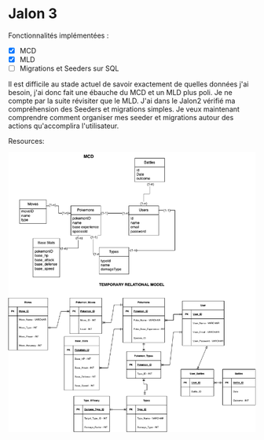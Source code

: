 
# Jalon 3

<description>

Fonctionnalités implémentées :
- [x] MCD
- [x]  MLD
- [ ] Migrations et Seeders sur SQL

Il est difficile au stade actuel de savoir exactement de quelles données j'ai besoin, j'ai donc fait une ébauche du MCD et un  MLD plus poli. 
Je ne compte par la suite révisiter que le MLD.
J'ai dans le Jalon2 vérifié ma compréhension des Seeders et migrations simples. Je veux maintenant comprendre comment organiser mes seeder et migrations autour des actions qu'accomplira l'utilisateur. 

Resources:

![ORM](https://github.com/a-sumo/CDAW/blob/main/public/jalon3/PokeORM.png)
